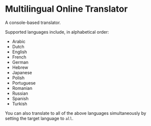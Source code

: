 # Multilingual Online Translator

A console-based translator.

Supported languages include, in alphabetical order:
* Arabic
* Dutch
* English
* French
* German
* Hebrew
* Japanese
* Polish
* Portuguese
* Romanian
* Russian
* Spanish
* Turkish

You can also translate to all of the above languages simultaneously by setting the target language to ``all``.
